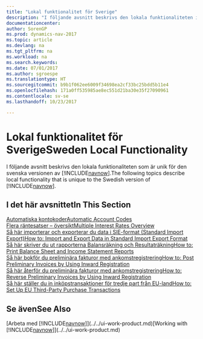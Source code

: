 ```yaml
---
title: "Lokal funktionalitet för Sverige"
description: "I följande avsnitt beskrivs den lokala funktionaliteten i den svenska versionen av [!INCLUDE[navnow](../../includes/navnow_md.md)]."
documentationcenter: 
author: SorenGP
ms.prod: dynamics-nav-2017
ms.topic: article
ms.devlang: na
ms.tgt_pltfrm: na
ms.workload: na
ms.search.keywords: 
ms.date: 07/01/2017
ms.author: sgroespe
ms.translationtype: HT
ms.sourcegitcommit: b9b1f062ee6009f34698ea2cf33bc25bdd5b11e4
ms.openlocfilehash: 171a0ff535985ae8ec551d21ba30e35f27090961
ms.contentlocale: sv-se
ms.lasthandoff: 10/23/2017

---
```

# <a name="sweden-local-functionality"></a><span data-ttu-id="82ee5-103">Lokal funktionalitet för Sverige</span><span class="sxs-lookup"><span data-stu-id="82ee5-103">Sweden Local Functionality</span></span>
<span data-ttu-id="82ee5-104">I följande avsnitt beskrivs den lokala funktionaliteten som är unik för den svenska versionen av [!INCLUDE[navnow](../../includes/navnow_md.md)].</span><span class="sxs-lookup"><span data-stu-id="82ee5-104">The following topics describe local functionality that is unique to the Swedish version of [!INCLUDE[navnow](../../includes/navnow_md.md)].</span></span>  

## <a name="in-this-section"></a><span data-ttu-id="82ee5-105">I det här avsnittet</span><span class="sxs-lookup"><span data-stu-id="82ee5-105">In This Section</span></span>  
  [<span data-ttu-id="82ee5-106">Automatiska kontokoder</span><span class="sxs-lookup"><span data-stu-id="82ee5-106">Automatic Account Codes</span></span>](automatic-account-codes.md)  
  [<span data-ttu-id="82ee5-107">Flera räntesatser – översikt</span><span class="sxs-lookup"><span data-stu-id="82ee5-107">Multiple Interest Rates Overview</span></span>](multiple-interest-rates-overview.md)  
  [<span data-ttu-id="82ee5-108">Så här importerar och exporterar du data i SIE-format (Standard Import Export)</span><span class="sxs-lookup"><span data-stu-id="82ee5-108">How to: Import and Export Data in Standard Import Export Format</span></span>](how-to-import-and-export-data-in-standard-import-export-format.md)  
  [<span data-ttu-id="82ee5-109">Så här skriver du ut rapporterna Balansräkning och Resultaträkning</span><span class="sxs-lookup"><span data-stu-id="82ee5-109">How to: Print Balance Sheet and Income Statement Reports</span></span>](how-to-print-balance-sheet-and-income-statement-reports.md)  
  [<span data-ttu-id="82ee5-110">Så här bokför du preliminära fakturor med ankomstregistrering</span><span class="sxs-lookup"><span data-stu-id="82ee5-110">How to: Post Preliminary Invoices by Using Inward Registration</span></span>](how-to-post-preliminary-invoices-by-using-inward-registration.md)  
  [<span data-ttu-id="82ee5-111">Så här återför du preliminära fakturor med ankomstregistrering</span><span class="sxs-lookup"><span data-stu-id="82ee5-111">How to: Reverse Preliminary Invoices by Using Inward Registration</span></span>](how-to-reverse-preliminary-invoices-by-using-inward-registration.md)  
  [<span data-ttu-id="82ee5-112">Så här ställer du in inköpstransaktioner för tredje part från EU-land</span><span class="sxs-lookup"><span data-stu-id="82ee5-112">How to: Set Up EU Third-Party Purchase Transactions</span></span>](how-to-set-up-eu-third-party-purchase-transactions.md)

## <a name="see-also"></a><span data-ttu-id="82ee5-113">Se även</span><span class="sxs-lookup"><span data-stu-id="82ee5-113">See Also</span></span>
<span data-ttu-id="82ee5-114">[Arbeta med [!INCLUDE[navnow](../../includes/navnow_md.md)]](../../ui-work-product.md)</span><span class="sxs-lookup"><span data-stu-id="82ee5-114">[Working with [!INCLUDE[navnow](../../includes/navnow_md.md)]](../../ui-work-product.md)</span></span>    

